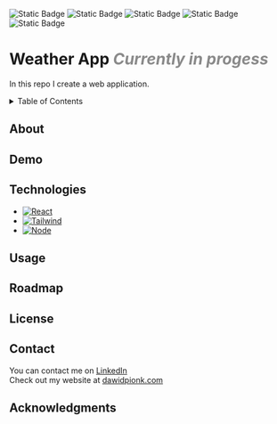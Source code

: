 ![Static Badge](https://img.shields.io/badge/Linkedin-gray)
![Static Badge](https://img.shields.io/badge/Demo-gray)
![Static Badge](https://img.shields.io/badge/Issue-gray)
![Static Badge](https://img.shields.io/badge/Website-gray)
![Static Badge](https://img.shields.io/badge/LICENSE-UNLICENSE-blue)

# Weather App <i><b style="opacity: 50%;">Currently in progess</b></i>
In this repo I create a web application.

<!-- TABLE OF CONTENTS -->
<details>
  <summary>Table of Contents</summary>
  <ol>
    <li>About</li>
    <li>Demo</li>
    <li>Technologies</li>
    <li>Usage</li>
    <li>Roadmap</li>
    <li>License</li>
    <li>Contact</li>
    <li>Acknowledgments</li>
  </ol>
</details>

## About

## Demo

## Technologies
* [![React][React.js]][React-url]
* [![Tailwind][Tailwind.js]][Tailwind-url]
* [![Node][Node.js]][Node-url]

## Usage

## Roadmap

## License

## Contact
You can contact me on [LinkedIn](https://www.linkedin.com/in/dawid-pionk-65983a263/) <br>
Check out my website at [dawidpionk.com](https://www.dawidpionk.com/)

## Acknowledgments

<!-- MARKDOWN LINKS & IMAGES -->
<!-- https://www.markdownguide.org/basic-syntax/#reference-style-links -->
[React.js]: https://img.shields.io/badge/React-blue?logo=react&logoColor=61DAFB&style=for-the-badge
[React-url]: https://reactjs.org/

[Tailwind.js]: https://img.shields.io/badge/Tailwind-red?logo=tailwindcss&logoColor=06B6D4&style=for-the-badge
[Tailwind-url]: https://tailwindcss.com/

[Node.js]: https://img.shields.io/badge/Node-green?logo=nodedotjs&logoColor=5FA04E&style=for-the-badge
[Node-url]: https://nodejs.org/en